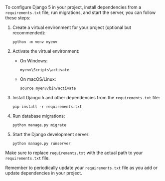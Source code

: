 To configure Django 5 in your project, install dependencies from a `requirements.txt` file, run migrations, and start the server, you can follow these steps:

1. Create a virtual environment for your project (optional but recommended):
    ```
    python -m venv myenv
    ```

2. Activate the virtual environment:
    - On Windows:
      ```
      myenv\Scripts\activate
      ```
    - On macOS/Linux:
      ```
      source myenv/bin/activate
      ```

3. Install Django 5 and other dependencies from the `requirements.txt` file:
    ```
    pip install -r requirements.txt
    ```

4. Run database migrations:
    ```
    python manage.py migrate
    ```

5. Start the Django development server:
    ```
    python manage.py runserver
    ```

Make sure to replace `requirements.txt` with the actual path to your `requirements.txt` file.

Remember to periodically update your `requirements.txt` file as you add or update dependencies in your project.
